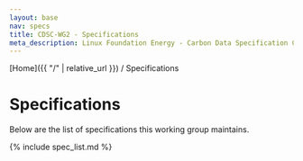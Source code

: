 ```yaml
---
layout: base
nav: specs
title: CDSC-WG2 - Specifications
meta_description: Linux Foundation Energy - Carbon Data Specification Consortium (CDSC) - Power Systems Data Working Group (WG2) - List of Specifications
---
```

[Home]({{ "/" | relative_url }}) / Specifications

# Specifications

Below are the list of specifications this working group maintains.

{% include spec_list.md %}
